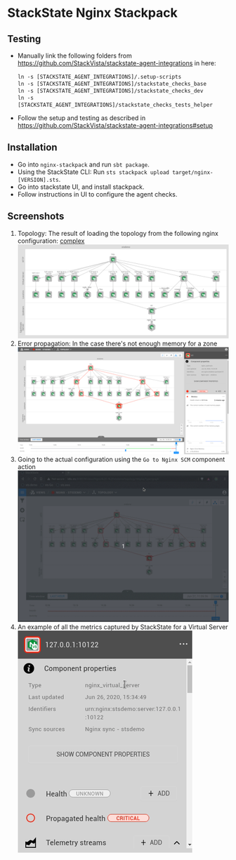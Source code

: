 # StackState Nginx Stackpack

## Testing
+ Manually link the following folders from https://github.com/StackVista/stackstate-agent-integrations in here:
  ```  
  ln -s [STACKSTATE_AGENT_INTEGRATIONS]/.setup-scripts
  ln -s [STACKSTATE_AGENT_INTEGRATIONS]/stackstate_checks_base
  ln -s [STACKSTATE_AGENT_INTEGRATIONS]/stackstate_checks_dev
  ln -s [STACKSTATE_AGENT_INTEGRATIONS]/stackstate_checks_tests_helper
  ```
+ Follow the setup and testing as described in https://github.com/StackVista/stackstate-agent-integrations#setup

## Installation
+ Go into `nginx-stackpack` and run `sbt package`.
+ Using the StackState CLI: Run `sts stackpack upload target/nginx-[VERSION].sts`.
+ Go into stackstate UI, and install stackpack.
+ Follow instructions in UI to configure the agent checks.

## Screenshots

1. Topology: The result of loading the topology from the following nginx configuration: [complex](nginx/tests/data/complex/nginx.conf)
![Topology](images/topology.png)
2. Error propagation: In the case there's not enough memory for a zone
![Error](images/error.png)
3. Going to the actual configuration using the `Go to Nginx SCM` component action
![ComponentAction](images/go_to_scm.gif)
4. An example of all the metrics captured by StackState for a Virtual Server
![Metrics](images/metrics.gif)